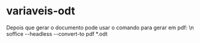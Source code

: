 # variaveis-odt
Depois que gerar o documento pode usar o comando para gerar em pdf: \n
soffice --headless --convert-to pdf *.odt
